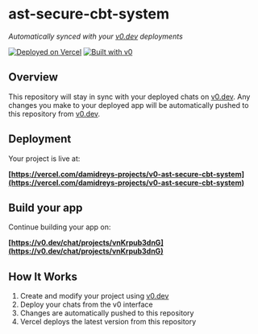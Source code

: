 # ast-secure-cbt-system

*Automatically synced with your [v0.dev](https://v0.dev) deployments*

[![Deployed on Vercel](https://img.shields.io/badge/Deployed%20on-Vercel-black?style=for-the-badge&logo=vercel)](https://vercel.com/damidreys-projects/v0-ast-secure-cbt-system)
[![Built with v0](https://img.shields.io/badge/Built%20with-v0.dev-black?style=for-the-badge)](https://v0.dev/chat/projects/vnKrpub3dnG)

## Overview

This repository will stay in sync with your deployed chats on [v0.dev](https://v0.dev).
Any changes you make to your deployed app will be automatically pushed to this repository from [v0.dev](https://v0.dev).

## Deployment

Your project is live at:

**[https://vercel.com/damidreys-projects/v0-ast-secure-cbt-system](https://vercel.com/damidreys-projects/v0-ast-secure-cbt-system)**

## Build your app

Continue building your app on:

**[https://v0.dev/chat/projects/vnKrpub3dnG](https://v0.dev/chat/projects/vnKrpub3dnG)**

## How It Works

1. Create and modify your project using [v0.dev](https://v0.dev)
2. Deploy your chats from the v0 interface
3. Changes are automatically pushed to this repository
4. Vercel deploys the latest version from this repository